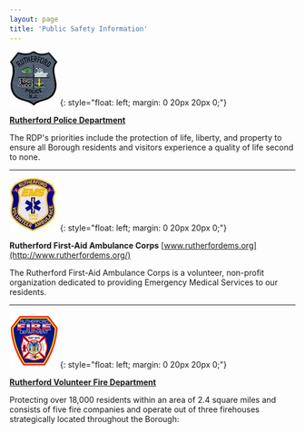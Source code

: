 ```yaml
---
layout: page
title: 'Public Safety Information'
---
```


![RPD Badge](PoliceBadge85px.jpg)
{: style="float: left; margin: 0 20px 20px 0;"}

[**Rutherford Police Department**](/departments/police/)

The RDP's priorities include the protection of life, liberty, and property to ensure all Borough residents and visitors experience a quality of life second to none.

<div style="clear: both;"></div>

---

![EMS Badge](EMSbadge85px.jpg)
{: style="float: left; margin: 0 20px 20px 0;"}

**Rutherford First-Aid Ambulance Corps** [www.rutherfordems.org](http://www.rutherfordems.org/)

The Rutherford First-Aid Ambulance Corps is a volunteer, non-profit organization dedicated to providing Emergency Medical Services to our residents.

<div style="clear: both;"></div>

---

![Fire Badge](FireBadge85px.jpg)
{: style="float: left; margin: 0 20px 20px 0;"}

[**Rutherford Volunteer Fire Department**](/departments/fire-department/)

Protecting over 18,000 residents within an area of 2.4 square miles and consists of five fire companies and operate out of three firehouses strategically located throughout the Borough:  





